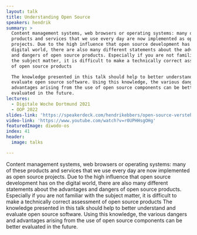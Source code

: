 ```yaml
---
layout: talk
title: Understanding Open Source
speakers: hendrik
summary: >
  Content management systems, web browsers or operating systems: many of these
  products and services that we use every day are now implemented as open source
  projects. Due to the high influence that open source development has on the
  digital world, there are also many different statements about the advantages
  and dangers of open source products. Especially if you are not familiar with
  the subject matter, it is difficult to make a technically correct assessment
  of open source products

  The knowledge presented in this talk should help to better understand and
  evaluate open source software. Using this knowledge, the various dangers and
  advantages arising from the use of open source components can be better
  evaluated in the future.
lectures:
  - Digitale Woche Dortmund 2021
  - OOP 2022
slides-link: 'https://speakerdeck.com/hendrikebbers/open-source-verstehen'
video-link: 'https://www.youtube.com/watch?v=r0UPHHsgOHg'
featuredImage: diwodo-os
index: 41
header:
  image: talks

---
```


Content management systems, web browsers or operating systems: many of these products and services that we use every day are now implemented as open source projects. Due to the high influence that open source development has on the digital world, there are also many different statements about the advantages and dangers of open source products. Especially if you are not familiar with the subject matter, it is difficult to make a technically correct assessment of open source products
The knowledge presented in this talk should help to better understand and evaluate open source software. Using this knowledge, the various dangers and advantages arising from the use of open source components can be better evaluated in the future.
